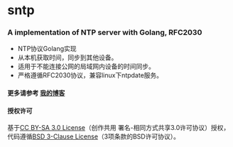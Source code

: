 sntp
====

### A implementation of NTP server with Golang, RFC2030

- NTP协议Golang实现
- 从本机获取时间，同步到其他设备。
- 适用于不能连接公网的局域网内设备的时间同步。
- 严格遵循RFC2030协议，兼容linux下ntpdate服务。

#### 更多请参考 [我的博客](http://www.lubia.me)
#### 授权许可
基于[CC BY-SA 3.0 License](http://creativecommons.org/licenses/by-sa/3.0/)（创作共用 署名-相同方式共享3.0许可协议）授权，代码遵循[BSD 3-Clause License](<https://github.com/astaxie/build-web-application-with-golang/blob/master/LICENSE.md>)（3项条款的BSD许可协议）。
